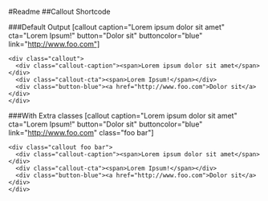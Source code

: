 #Readme
##Callout Shortcode

###Default Output
    [callout caption="Lorem ipsum dolor sit amet" cta="Lorem Ipsum!" button="Dolor sit" buttoncolor="blue" link="http://www.foo.com"]

    <div class="callout">
      <div class="callout-caption"><span>Lorem ipsum dolor sit amet</span></div>
      <div class="callout-cta"><span>Lorem Ipsum!</span></div>
      <div class="button-blue"><a href="http://www.foo.com">Dolor sit</a></div>
    </div>

###With Extra classes
    [callout caption="Lorem ipsum dolor sit amet" cta="Lorem Ipsum!" button="Dolor sit" buttoncolor="blue" link="http://www.foo.com" class="foo bar"]

    <div class="callout foo bar">
      <div class="callout-caption"><span>Lorem ipsum dolor sit amet</span></div>
      <div class="callout-cta"><span>Lorem Ipsum!</span></div>
      <div class="button-blue"><a href="http://www.foo.com">Dolor sit</a></div>
    </div>